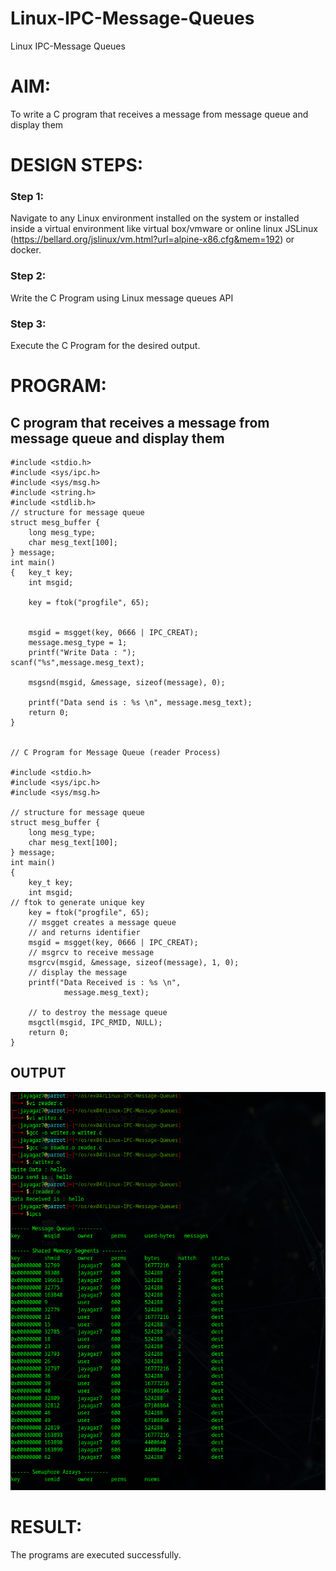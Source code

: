 # Linux-IPC-Message-Queues
Linux IPC-Message Queues

# AIM:
To write a C program that receives a message from message queue and display them

# DESIGN STEPS:

### Step 1:

Navigate to any Linux environment installed on the system or installed inside a virtual environment like virtual box/vmware or online linux JSLinux (https://bellard.org/jslinux/vm.html?url=alpine-x86.cfg&mem=192) or docker.

### Step 2:

Write the C Program using Linux message queues API 

### Step 3:

Execute the C Program for the desired output. 

# PROGRAM:

## C program that receives a message from message queue and display them
```
#include <stdio.h> 
#include <sys/ipc.h> 
#include <sys/msg.h> 
#include <string.h>
#include <stdlib.h>
// structure for message queue 
struct mesg_buffer { 
	long mesg_type; 
	char mesg_text[100]; 
} message; 
int main() 
{ 	key_t key; 
	int msgid; 

	key = ftok("progfile", 65); 


	msgid = msgget(key, 0666 | IPC_CREAT); 
	message.mesg_type = 1; 
	printf("Write Data : "); 
scanf("%s",message.mesg_text);

	msgsnd(msgid, &message, sizeof(message), 0); 

	printf("Data send is : %s \n", message.mesg_text); 
	return 0; 
} 


// C Program for Message Queue (reader Process) 

#include <stdio.h>
#include <sys/ipc.h>
#include <sys/msg.h>

// structure for message queue
struct mesg_buffer {
	long mesg_type;
	char mesg_text[100];
} message;
int main()
{
	key_t key;
	int msgid;
// ftok to generate unique key
	key = ftok("progfile", 65);
	// msgget creates a message queue
	// and returns identifier
	msgid = msgget(key, 0666 | IPC_CREAT);
	// msgrcv to receive message
	msgrcv(msgid, &message, sizeof(message), 1, 0);
	// display the message
	printf("Data Received is : %s \n",
			message.mesg_text);

	// to destroy the message queue
	msgctl(msgid, IPC_RMID, NULL);
	return 0;
}
```




## OUTPUT

![Alt text](./1.png)


# RESULT:
The programs are executed successfully.
